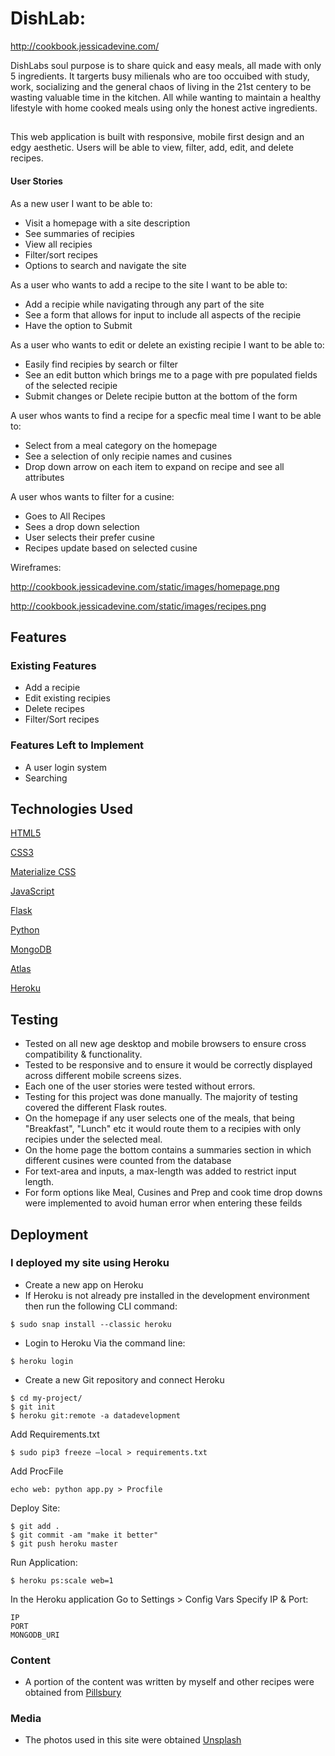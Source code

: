 # DishLab: 

http://cookbook.jessicadevine.com/

DishLabs soul purpose is to share quick and easy meals, all made with only 5 ingredients. It targerts busy milienals who are too 
occuibed with study, work, socializing and the general chaos of living in the 21st centery to be wasting valuable time in the kitchen. 
All while wanting to maintain a healthy lifestyle with home cooked meals using only the honest active ingredients. 

##

This web application is built with responsive, mobile first design and an edgy aesthetic. Users will be able to view, filter, add, edit, and delete 
recipes. 


#### User Stories 

As a new user I want to be able to:
- Visit a homepage with a site description
- See summaries of recipies
- View all recipies 
- Filter/sort recipes
- Options to search and navigate the site

As a user who wants to add a recipe to the site I want to be able to:
- Add a recipie while navigating through any part of the site
- See a form that allows for input to include all aspects of the recipie
- Have the option to Submit  

As a user who wants to edit or delete an existing recipie I want to be able to:
- Easily find recipies by search or filter 
- See an edit button which brings me to a page with pre populated fields of the selected recipie
- Submit changes or Delete recipie button at the bottom of the form 

A user whos wants to find a recipe for a specfic meal time I want to be able to:
- Select from a meal category on the homepage
- See a selection of only recipie names and cusines
- Drop down arrow on each item to expand on recipe and see all attributes

A user whos wants to filter for a cusine:
- Goes to All Recipes 
- Sees a drop down selection 
- User selects their prefer cusine
- Recipes update based on selected cusine

Wireframes:

http://cookbook.jessicadevine.com/static/images/homepage.png

http://cookbook.jessicadevine.com/static/images/recipes.png

## Features

### Existing Features

- Add a recipie
- Edit existing recipies
- Delete recipes
- Filter/Sort recipes 

### Features Left to Implement
- A user login system
- Searching 

## Technologies Used

[HTML5](https://developer.mozilla.org/en-US/docs/Web/Guide/HTML/HTML5)

[CSS3](https://developer.mozilla.org/en-US/docs/Web/CSS/CSS3)

[Materialize CSS](https://materializecss.com/)

[JavaScript](https://www.javascript.com/)

[Flask](https://flask.palletsprojects.com/en/1.0.x/)

[Python](https://www.python.org/)

[MongoDB](https://www.mongodb.com/)

[Atlas](https://www.mongodb.com/cloud/atlas)

[Heroku](https://dashboard.heroku.com/)



## Testing
- Tested on all new age desktop and mobile browsers to ensure cross compatibility & functionality.
- Tested to be responsive and to ensure it would be correctly displayed across different mobile screens sizes.
- Each one of the user stories were tested without errors.
- Testing for this project was done manually. The majority of testing covered the different Flask routes. 
- On the homepage if any user selects one of the meals, that being "Breakfast", "Lunch" etc it would route them to a recipies with only recipies under the selected meal.
- On the home page the bottom contains a summaries section in which different cusines were counted from the database
- For text-area and inputs, a max-length was added to restrict input length. 
- For form options like Meal, Cusines and Prep and cook time drop downs were implemented to avoid human error when entering these feilds


## Deployment

### I deployed my site using Heroku

* Create a new app on Heroku 
* If Heroku is not already pre installed in the development environment then run the following CLI command:
```
$ sudo snap install --classic heroku
```
* Login to Heroku Via the command line:
```
$ heroku login 
```

* Create a new Git repository and connect Heroku
```
$ cd my-project/
$ git init
$ heroku git:remote -a datadevelopment
```

Add Requirements.txt
```
$ sudo pip3 freeze —local > requirements.txt
```
Add ProcFile
```
echo web: python app.py > Procfile
```
Deploy Site: 
```
$ git add .
$ git commit -am "make it better"
$ git push heroku master
```
Run Application:
```
$ heroku ps:scale web=1
```
In the Heroku application
Go to Settings > Config Vars
Specify IP & Port:
```
IP    
PORT
MONGODB_URI
```


### Content

- A portion of the content was written by myself and other recipes were obtained from [Pillsbury](https://www.pillsbury.com/recipes/5-ingredient-recipes)

### Media
- The photos used in this site were obtained [Unsplash](https://unsplash.com/)

